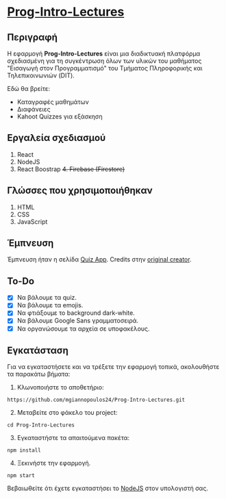 # [Prog-Intro-Lectures](https://progintrolectures.netlify.app/)

## Περιγραφή
Η εφαρμογή **Prog-Intro-Lectures** είναι μια διαδικτυακή πλατφόρμα σχεδιασμένη για τη συγκέντρωση όλων των υλικών του μαθήματος "Εισαγωγή στον Προγραμματισμό" του Τμήματος Πληροφορικής και Τηλεπικοινωνιών (DIT).

Εδώ θα βρείτε:
- Καταγραφές μαθημάτων
- Διαφάνειες
- Kahoot Quizzes για εξάσκηση

## Εργαλεία σχεδιασμού
1. React
2. NodeJS
3. React Boostrap
~~4. Firebase (Firestore)~~

## Γλώσσες που χρησιμοποιήθηκαν
1. HTML
2. CSS
3. JavaScript

## Έμπνευση
Έμπνευση ήταν η σελίδα [Quiz App](https://starlit-daffodil-2e4733.netlify.app/). Credits στην [original creator](https://github.com/matinanadali).

## To-Do

- [X] Να βάλουμε τα quiz.
- [X] Να βάλουμε τα emojis.
- [X] Να φτιάξουμε το background dark-white.
- [X] Να βάλουμε Google Sans γραμματοσειρά.
- [X] Να οργανώσουμε τα αρχεία σε υποφακέλους.

## Εγκατάσταση
Για να εγκαταστήσετε και να τρέξετε την εφαρμογή τοπικά, ακολουθήστε τα παρακάτω βήματα:

1. Κλωνοποιήστε το αποθετήριο:
```console
https://github.com/mgiannopoulos24/Prog-Intro-Lectures.git
```
2. Μεταβείτε στο φάκελο του project:
```console
cd Prog-Intro-Lectures
```
3. Εγκαταστήστε τα απαιτούμενα πακέτα:
```console
npm install
```
4. Ξεκινήστε την εφαρμογή.
```console
npm start
```

Βεβαιωθείτε ότι έχετε εγκαταστήσει το [NodeJS](https://nodejs.org/en) στον υπολογιστή σας.